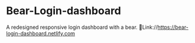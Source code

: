 # Bear-Login-dashboard
A redesigned responsive login dashboard with a bear.
📎Link://https://bear-login-dashboard.netlify.com
